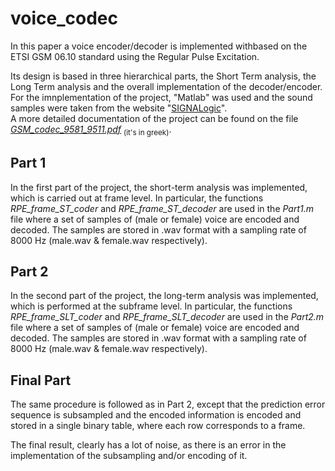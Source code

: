 # voice_codec
In this paper a voice encoder/decoder is implemented withbased on the ETSI GSM 06.10 standard using the Regular Pulse Excitation.

Its design is based in three hierarchical parts, the Short Term analysis, the Long Term analysis and the overall implementation of the decoder/encoder. For the imnplementation of the project, "Matlab" was used and the sound samples were taken from the website "[SIGNALogic](https://www.signalogic.com/index.pl?page=speech_codec_wav_samples)".\
A more detailed documentation of the project can be found on the file _[GSM_codec_9581_9511.pdf](GSM_codec_9581_9511.pdf)_ <sub>(it's in greek)</sub>.

## Part 1

In the first part of the project, the short-term analysis was implemented, which is carried out at frame level. In particular, the functions _RPE_frame_ST_coder_ and _RPE_frame_ST_decoder_ are used in the _Part1.m_ file where a set of samples of (male or female) voice are encoded and decoded. The samples are stored in .wav format with a sampling rate of 8000 Hz (male.wav & female.wav respectively).

## Part 2

In the second part of the project, the long-term analysis was implemented, which is performed at the subframe level. In particular, the functions _RPE_frame_SLT_coder_ and _RPE_frame_SLT_decoder_ are used in the _Part2.m_ file where a set of samples of (male or female) voice are encoded and decoded. The samples are stored in .wav format with a sampling rate of 8000 Hz (male.wav & female.wav respectively).

## Final Part
The same procedure is followed as in Part 2, except that the prediction error sequence is subsampled and the encoded information is encoded and stored in a single binary table, where each row corresponds to a frame. 

The final result, clearly has a lot of noise, as there is an error in the implementation of the subsampling and/or encoding of it.
